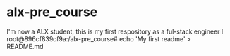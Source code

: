 # alx-pre_course
I'm now a ALX student, this is my first respository as a ful-stack engineer l
root@896cf839cf9a:/alx-pre_course# echo 'My first readme' > README.md                                                             
